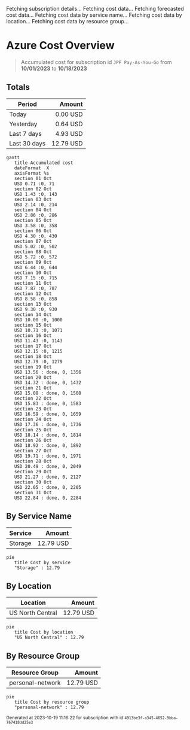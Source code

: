 Fetching subscription details...
Fetching cost data...
Fetching forecasted cost data...
Fetching cost data by service name...
Fetching cost data by location...
Fetching cost data by resource group...
# Azure Cost Overview

> Accumulated cost for subscription id `JPF Pay-As-You-Go` from **10/01/2023** to **10/18/2023**

## Totals

|Period|Amount|
|---|---:|
|Today|0.00 USD|
|Yesterday|0.64 USD|
|Last 7 days|4.93 USD|
|Last 30 days|12.79 USD|

```mermaid
gantt
   title Accumulated cost
   dateFormat  X
   axisFormat %s
   section 01 Oct
   USD 0.71 :0, 71
   section 02 Oct
   USD 1.43 :0, 143
   section 03 Oct
   USD 2.14 :0, 214
   section 04 Oct
   USD 2.86 :0, 286
   section 05 Oct
   USD 3.58 :0, 358
   section 06 Oct
   USD 4.30 :0, 430
   section 07 Oct
   USD 5.02 :0, 502
   section 08 Oct
   USD 5.72 :0, 572
   section 09 Oct
   USD 6.44 :0, 644
   section 10 Oct
   USD 7.15 :0, 715
   section 11 Oct
   USD 7.87 :0, 787
   section 12 Oct
   USD 8.58 :0, 858
   section 13 Oct
   USD 9.30 :0, 930
   section 14 Oct
   USD 10.00 :0, 1000
   section 15 Oct
   USD 10.71 :0, 1071
   section 16 Oct
   USD 11.43 :0, 1143
   section 17 Oct
   USD 12.15 :0, 1215
   section 18 Oct
   USD 12.79 :0, 1279
   section 19 Oct
   USD 13.56 : done, 0, 1356
   section 20 Oct
   USD 14.32 : done, 0, 1432
   section 21 Oct
   USD 15.08 : done, 0, 1508
   section 22 Oct
   USD 15.83 : done, 0, 1583
   section 23 Oct
   USD 16.59 : done, 0, 1659
   section 24 Oct
   USD 17.36 : done, 0, 1736
   section 25 Oct
   USD 18.14 : done, 0, 1814
   section 26 Oct
   USD 18.92 : done, 0, 1892
   section 27 Oct
   USD 19.71 : done, 0, 1971
   section 28 Oct
   USD 20.49 : done, 0, 2049
   section 29 Oct
   USD 21.27 : done, 0, 2127
   section 30 Oct
   USD 22.05 : done, 0, 2205
   section 31 Oct
   USD 22.84 : done, 0, 2284
```

## By Service Name

|Service|Amount|
|---|---:|
|Storage|12.79 USD|

```mermaid
pie
   title Cost by service
   "Storage" : 12.79
```

## By Location

|Location|Amount|
|---|---:|
|US North Central|12.79 USD|

```mermaid
pie
   title Cost by location
   "US North Central" : 12.79
```

## By Resource Group

|Resource Group|Amount|
|---|---:|
|personal-network|12.79 USD|

```mermaid
pie
   title Cost by resource group
   "personal-network" : 12.79
```

<sup>Generated at 2023-10-19 11:16:22 for subscription with id `4913be3f-a345-4652-9bba-767418dd25e3`</sup>

